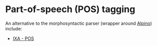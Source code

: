 # Part-of-speech (POS) tagging

An alternative to the morphosyntactic parser (wrapper around [Alpino](http://www.let.rug.nl/vannoord/alp/Alpino/)) include:
- [IXA - POS](https://github.com/ixa-ehu/ixa-pipe-pos)

